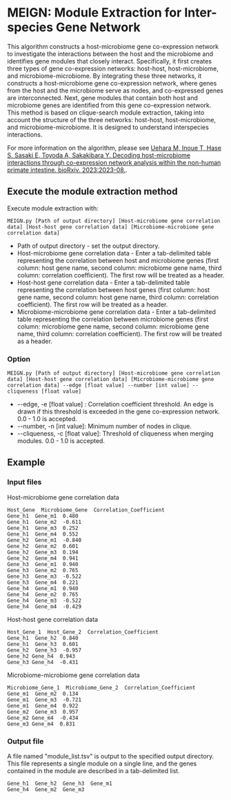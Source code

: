# MEIGN: Module Extraction for Inter-species Gene Network
This algorithm constructs a host-microbiome gene co-expression network to investigate the interactions between the host and the microbiome and identifies gene modules that closely interact. 
Specifically, it first creates three types of gene co-expression networks: host-host, host-microbiome, and microbiome-microbiome. By integrating these three networks, it constructs a host-microbiome gene co-expression network, where genes from the host and the microbiome serve as nodes, and co-expressed genes are interconnected.
Next, gene modules that contain both host and microbiome genes are identified from this gene co-expression network. This method is based on clique-search module extraction, taking into account the structure of the three networks: host-host, host-microbiome, and microbiome-microbiome. It is designed to understand interspecies interactions.

For more information on the algorithm, please see [Uehara M, Inoue T, Hase S, Sasaki E, Toyoda A, Sakakibara Y. Decoding host-microbiome interactions through co-expression network analysis within the non-human primate intestine. bioRxiv. 2023:2023-08.](https://www.biorxiv.org/content/10.1101/2023.08.11.552617v2).


## Execute the module extraction method
Execute module extraction with:
```
MEIGN.py [Path of output directory] [Host-microbiome gene correlation data] [Host-host gene correlation data] [Microbiome-microbiome gene correlation data]
```

* Path of output directory - set the output directory.
* Host-microbiome gene correlation data - Enter a tab-delimited table representing the correlation between host and microbiome genes (first column: host gene name, second column: microbiome gene name, third column: correlation coefficient). The first row will be treated as a header.
* Host-host gene correlation data - Enter a tab-delimited table representing the correlation between host genes (first column: host gene name, second column: host gene name, third column: correlation coefficient). The first row will be treated as a header.
* Microbiome-microbiome gene correlation data - Enter a tab-delimited table representing the correlation between microbiome genes (first column: microbiome gene name, second column: microbiome gene name, third column: correlation coefficient). The first row will be treated as a header.

### Option
```
MEIGN.py [Path of output directory] [Host-microbiome gene correlation data] [Host-host gene correlation data] [Microbiome-microbiome gene correlation data] --edge [float value] --number [int value] --cliqueness [float value]
```
* --edge, -e [float value] : Correlation coefficient threshold. An edge is drawn if this threshold is exceeded in the gene co-expression network. 0.0 - 1.0 is accepted.
* --number, -n [int value]: Minimum number of nodes in clique.
* --cliqueness, -c [float value]: Threshold of cliqueness when merging modules. 0.0 - 1.0 is accepted.


## Example
### Input files

Host-microbiome gene correlation data
```
Host_Gene  Microbiome_Gene  Correlation_Coefficient
Gene_h1  Gene_m1  0.480
Gene_h1  Gene_m2  -0.611
Gene_h1  Gene_m3  0.252
Gene_h1  Gene_m4  0.552
Gene_h2  Gene_m1  -0.840
Gene_h2  Gene_m2  0.601
Gene_h2  Gene_m3  0.194
Gene_h2  Gene_m4  0.941
Gene_h3  Gene_m1  0.940
Gene_h3  Gene_m2  0.765
Gene_h3  Gene_m3  -0.522
Gene_h3  Gene_m4  0.221
Gene_h4  Gene_m1  0.940
Gene_h4  Gene_m2  0.765
Gene_h4  Gene_m3  -0.522
Gene_h4  Gene_m4  -0.429
```
Host-host gene correlation data
```
Host_Gene_1  Host_Gene_2  Correlation_Coefficient
Gene_h1  Gene_h2  0.840
Gene_h1  Gene_h3  0.601
Gene_h2  Gene_h3  -0.957
Gene_h2 Gene_h4  0.943
Gene_h3 Gene_h4  -0.431
```

Microbiome-microbiome gene correlation data
```
Microbiome_Gene_1  Microbiome_Gene_2  Correlation_Coefficient
Gene_m1  Gene_m2  0.134
Gene_m1  Gene_m3  -0.721
Gene_m1  Gene_m4  0.922
Gene_m2  Gene_m3  0.957
Gene_m2 Gene_m4  -0.434
Gene_m3 Gene_m4  0.831
```

### Output file
A file named "module_list.tsv" is output to the specified output directory. This file represents a single module on a single line, and the genes contained in the module are described in a tab-delimited list.
```
Gene_h1  Gene_h2  Gene_h3  Gene_m1
Gene_h4  Gene_m2  Gene_m3
```
